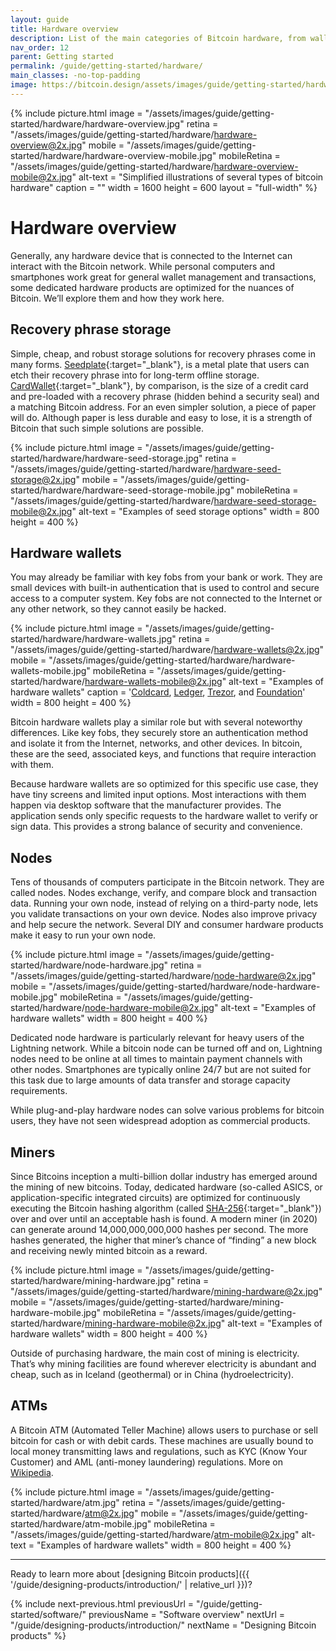 ```yaml
---
layout: guide
title: Hardware overview
description: List of the main categories of Bitcoin hardware, from wallets to miners.
nav_order: 12
parent: Getting started
permalink: /guide/getting-started/hardware/
main_classes: -no-top-padding
image: https://bitcoin.design/assets/images/guide/getting-started/hardware/hardware-preview.jpg
---
```


<!--

Editor's notes

This page provides an overview of the different types of hardware that interact with the bitcoin network. It is only a top-level summary. An idea for future expansion would be create sub-pages
to more thoroughly discuss each hardware type.

Illustration sources

- https://www.figma.com/file/qzvCvqhSRx3Jq8aywaSjlr/Bitcoin-Design-Guide-Illustrations-CO?node-id=291%3A2675
- https://www.figma.com/file/qzvCvqhSRx3Jq8aywaSjlr/Bitcoin-Design-Guide-Illustrations-CO?node-id=53%3A3663

-->

{% include picture.html
   image = "/assets/images/guide/getting-started/hardware/hardware-overview.jpg"
   retina = "/assets/images/guide/getting-started/hardware/hardware-overview@2x.jpg"
   mobile = "/assets/images/guide/getting-started/hardware/hardware-overview-mobile.jpg"
   mobileRetina = "/assets/images/guide/getting-started/hardware/hardware-overview-mobile@2x.jpg"
   alt-text = "Simplified illustrations of several types of bitcoin hardware"
   caption = ""
   width = 1600
   height = 600
   layout = "full-width"
%}

# Hardware overview

Generally, any hardware device that is connected to the Internet can interact with the Bitcoin network. While personal computers and smartphones work great for general wallet management and transactions, some dedicated hardware products are optimized for the nuances of Bitcoin. We’ll explore them and how they work here.


## Recovery phrase storage

Simple, cheap, and robust storage solutions for recovery phrases come in many forms. [Seedplate](https://bitcoinseedbackup.com/){:target="_blank"}, is a metal plate that users can etch their recovery phrase into for long-term offline storage. [CardWallet](https://www.cardwallet.com){:target="_blank"}, by comparison, is the size of a credit card and pre-loaded with a recovery phrase (hidden behind a security seal) and a matching Bitcoin address. For an even simpler solution, a piece of paper will do. Although paper is less durable and easy to lose, it is a strength of Bitcoin that such simple solutions are possible.

{% include picture.html
   image = "/assets/images/guide/getting-started/hardware/hardware-seed-storage.jpg"
   retina = "/assets/images/guide/getting-started/hardware/hardware-seed-storage@2x.jpg"
   mobile = "/assets/images/guide/getting-started/hardware/hardware-seed-storage-mobile.jpg"
   mobileRetina = "/assets/images/guide/getting-started/hardware/hardware-seed-storage-mobile@2x.jpg"
   alt-text = "Examples of seed storage options"
   width = 800
   height = 400
%}

## Hardware wallets

You may already be familiar with key fobs from your bank or work. They are small devices with built-in authentication that is used to control and secure access to a computer system. Key fobs are not connected to the Internet or any other network, so they cannot easily be hacked.

{% include picture.html
   image = "/assets/images/guide/getting-started/hardware/hardware-wallets.jpg"
   retina = "/assets/images/guide/getting-started/hardware/hardware-wallets@2x.jpg"
   mobile = "/assets/images/guide/getting-started/hardware/hardware-wallets-mobile.jpg"
   mobileRetina = "/assets/images/guide/getting-started/hardware/hardware-wallets-mobile@2x.jpg"
   alt-text = "Examples of hardware wallets"
   caption = '<a href="https://coldcardwallet.com" target="_blank">Coldcard</a>, <a href="https://www.ledger.com/" target="_blank">Ledger</a>, <a href="https://trezor.io" target="_blank">Trezor</a>, and <a href="https://foundationdevices.com" target="_blank">Foundation</a>'
   width = 800
   height = 400
%}

Bitcoin hardware wallets play a similar role but with several noteworthy differences. Like key fobs, they securely store an authentication method and isolate it from the Internet, networks, and other devices. In bitcoin, these are the seed, associated keys, and functions that require interaction with them.

Because hardware wallets are so optimized for this specific use case, they have tiny screens and limited input options. Most interactions with them happen via desktop software that the manufacturer provides. The application sends only specific requests to the hardware wallet to verify or sign data. This provides a strong balance of security and convenience.

## Nodes

Tens of thousands of computers participate in the Bitcoin network. They are called nodes. Nodes exchange, verify, and compare block and transaction data.
Running your own node, instead of relying on a third-party node, lets you validate transactions on your own device. Nodes also improve privacy and help secure the network. Several DIY and consumer hardware products make it easy to run your own node.

{% include picture.html
   image = "/assets/images/guide/getting-started/hardware/node-hardware.jpg"
   retina = "/assets/images/guide/getting-started/hardware/node-hardware@2x.jpg"
   mobile = "/assets/images/guide/getting-started/hardware/node-hardware-mobile.jpg"
   mobileRetina = "/assets/images/guide/getting-started/hardware/node-hardware-mobile@2x.jpg"
   alt-text = "Examples of hardware wallets"
   width = 800
   height = 400
%}

Dedicated node hardware is particularly relevant for heavy users of the Lightning network. While a bitcoin node can be turned off and on, Lightning nodes need to be online at all times to maintain payment channels with other nodes. Smartphones are typically online 24/7 but are not suited for this task due to large amounts of data transfer and storage capacity requirements.

While plug-and-play hardware nodes can solve various problems for bitcoin users, they have not seen widespread adoption as commercial products.

## Miners

Since Bitcoins inception a multi-billion dollar industry has emerged around the mining of new bitcoins. Today, dedicated hardware (so-called ASICS, or application-specific integrated circuits) are optimized for continuously executing the Bitcoin hashing algorithm (called [SHA-256](https://en.wikipedia.org/wiki/SHA-2){:target="_blank"}) over and over until an acceptable hash is found. A modern miner (in 2020) can generate around 14,000,000,000,000 hashes per second. The more hashes generated, the higher that miner’s chance of “finding” a new block and receiving newly minted bitcoin as a reward.

{% include picture.html
   image = "/assets/images/guide/getting-started/hardware/mining-hardware.jpg"
   retina = "/assets/images/guide/getting-started/hardware/mining-hardware@2x.jpg"
   mobile = "/assets/images/guide/getting-started/hardware/mining-hardware-mobile.jpg"
   mobileRetina = "/assets/images/guide/getting-started/hardware/mining-hardware-mobile@2x.jpg"
   alt-text = "Examples of hardware wallets"
   width = 800
   height = 400
%}

Outside of purchasing hardware, the main cost of mining is electricity. That’s why mining facilities are found wherever electricity is abundant and cheap, such as in Iceland (geothermal) or in China (hydroelectricity).

## ATMs

A Bitcoin ATM (Automated Teller Machine) allows users to purchase or sell bitcoin for cash or with debit cards. These machines are usually bound to local money transmitting laws and regulations, such as KYC (Know Your Customer) and AML (anti-money laundering) regulations. More on [Wikipedia](https://en.wikipedia.org/wiki/Bitcoin_ATM).

{% include picture.html
   image = "/assets/images/guide/getting-started/hardware/atm.jpg"
   retina = "/assets/images/guide/getting-started/hardware/atm@2x.jpg"
   mobile = "/assets/images/guide/getting-started/hardware/atm-mobile.jpg"
   mobileRetina = "/assets/images/guide/getting-started/hardware/atm-mobile@2x.jpg"
   alt-text = "Examples of hardware wallets"
   width = 800
   height = 400
%}

---

Ready to learn more about [designing Bitcoin products]({{ '/guide/designing-products/introduction/' | relative_url }})?

{% include next-previous.html
   previousUrl = "/guide/getting-started/software/"
   previousName = "Software overview"
   nextUrl = "/guide/designing-products/introduction/"
   nextName = "Designing Bitcoin products"
%}

